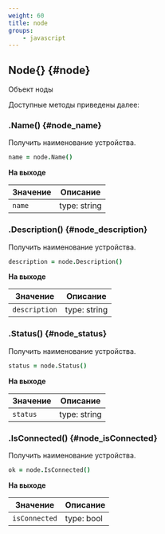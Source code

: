 ```yaml
---
weight: 60
title: node
groups:
    - javascript
---
```


## Node{} {#node}

Объект ноды
  
Доступные методы приведены далее:

### .Name() {#node_name}

Получить наименование устройства.

```coffeescript
name = node.Name()
```

**На выходе**

**Значение** | **Описание**
-------------|--------------
  `name`     | type: string

### .Description() {#node_description}

Получить наименование устройства.

```coffeescript
description = node.Description()
```

**На выходе**

**Значение**    | **Описание**
----------------|--------------
  `description` | type: string

### .Status() {#node_status}

Получить наименование устройства.

```coffeescript
status = node.Status()
```

**На выходе**

**Значение** | **Описание**
-------------|--------------
  `status`   | type: string

### .IsConnected() {#node_isConnected}

Получить наименование устройства.

```coffeescript
ok = node.IsConnected()
```

**На выходе**

**Значение**    | **Описание**
----------------|--------------
  `isConnected` | type: bool
